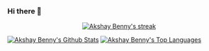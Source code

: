 ### Hi there 👋

<!--
**sreemikil/sreemikil** is a ✨ _special_ ✨ repository because its `README.md` (this file) appears on your GitHub profile.

Here are some ideas to get you started:

- 🔭 I’m currently working on ...
- 🌱 I’m currently learning ...
- 👯 I’m looking to collaborate on ...
- 🤔 I’m looking for help with ...
- 💬 Ask me about ...
- 📫 How to reach me: ...
- 😄 Pronouns: ...
- ⚡ Fun fact: ...
-->

<p align="center">
    <a href="https://github.com/sreemikil/github-readme-streak-stats">
        <img title="🔥 Get streak stats for your profile at git.io/streak-stats" alt="Akshay Benny's streak" src="https://github-readme-streak-stats.herokuapp.com/?user=sreemikil&theme=black-ice&hide_border=true&stroke=0000&background=060A0CD0"/>
    </a>
</p>


<a href="https://github.com/sreemikil/github-readme-stats"><img alt="Akshay Benny's Github Stats" src="https://github-readme-stats.vercel.app/api?username=sreemikil&show_icons=true&count_private=true&theme=react&hide_border=true&bg_color=0D1117" /></a>
  <a href="https://github.com/sreemikil/github-readme-stats"><img alt="Akshay Benny's Top Languages" src="https://github-readme-stats.vercel.app/api/top-langs/?username=sreemikil&langs_count=8&count_private=true&layout=compact&theme=react&hide_border=true&bg_color=0D1117" /></a>

